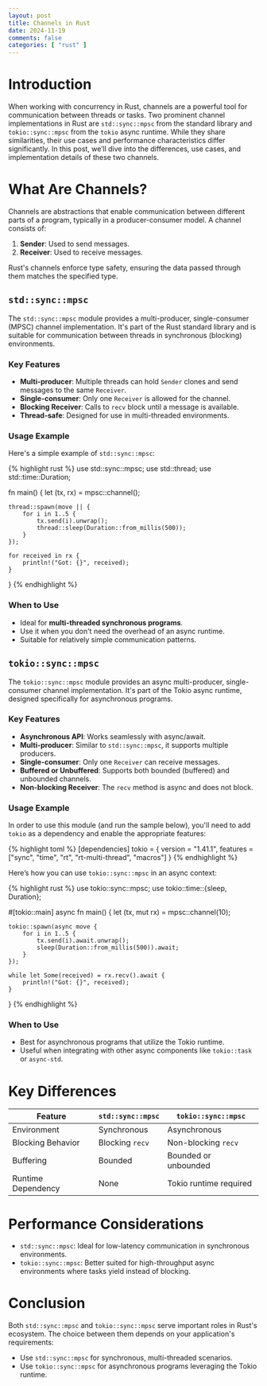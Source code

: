 ```yaml
---
layout: post
title: Channels in Rust
date: 2024-11-19
comments: false
categories: [ "rust" ]
---
```


# Introduction

When working with concurrency in Rust, channels are a powerful tool for communication between threads or tasks. Two 
prominent channel implementations in Rust are `std::sync::mpsc` from the standard library and `tokio::sync::mpsc` from 
the `tokio` async runtime. While they share similarities, their use cases and performance characteristics differ 
significantly. In this post, we’ll dive into the differences, use cases, and implementation details of these two 
channels.

# What Are Channels?

Channels are abstractions that enable communication between different parts of a program, typically in a 
producer-consumer model. A channel consists of:

1. **Sender**: Used to send messages.
2. **Receiver**: Used to receive messages.

Rust's channels enforce type safety, ensuring the data passed through them matches the specified type.

## `std::sync::mpsc`

The `std::sync::mpsc` module provides a multi-producer, single-consumer (MPSC) channel implementation. It's part of the 
Rust standard library and is suitable for communication between threads in synchronous (blocking) environments.

### Key Features

- **Multi-producer**: Multiple threads can hold `Sender` clones and send messages to the same `Receiver`.
- **Single-consumer**: Only one `Receiver` is allowed for the channel.
- **Blocking Receiver**: Calls to `recv` block until a message is available.
- **Thread-safe**: Designed for use in multi-threaded environments.

### Usage Example

Here's a simple example of `std::sync::mpsc`:

{% highlight rust %}
use std::sync::mpsc;
use std::thread;
use std::time::Duration;

fn main() {
    let (tx, rx) = mpsc::channel();

    thread::spawn(move || {
        for i in 1..5 {
            tx.send(i).unwrap();
            thread::sleep(Duration::from_millis(500));
        }
    });

    for received in rx {
        println!("Got: {}", received);
    }
}
{% endhighlight %}

### When to Use

* Ideal for **multi-threaded synchronous programs**.
* Use it when you don't need the overhead of an async runtime.
* Suitable for relatively simple communication patterns.

## `tokio::sync::mpsc`

The `tokio::sync::mpsc` module provides an async multi-producer, single-consumer channel implementation. It's part of 
the Tokio async runtime, designed specifically for asynchronous programs.

### Key Features

* **Asynchronous API**: Works seamlessly with async/await.
* **Multi-producer**: Similar to `std::sync::mpsc`, it supports multiple producers.
* **Single-consumer**: Only one `Receiver` can receive messages.
* **Buffered or Unbuffered**: Supports both bounded (buffered) and unbounded channels.
* **Non-blocking Receiver**: The `recv` method is async and does not block.

### Usage Example

In order to use this module (and run the sample below), you'll need to add `tokio` as a dependency and enable the 
appropriate features:

{% highlight toml %}
[dependencies]
tokio = { version = "1.41.1", features = ["sync", "time", "rt", "rt-multi-thread", "macros"] }
{% endhighlight %}

Here’s how you can use `tokio::sync::mpsc` in an async context:

{% highlight rust %}
use tokio::sync::mpsc;
use tokio::time::{sleep, Duration};

#[tokio::main]
async fn main() {
    let (tx, mut rx) = mpsc::channel(10);

    tokio::spawn(async move {
        for i in 1..5 {
            tx.send(i).await.unwrap();
            sleep(Duration::from_millis(500)).await;
        }
    });

    while let Some(received) = rx.recv().await {
        println!("Got: {}", received);
    }
}
{% endhighlight %}

### When to Use

* Best for asynchronous programs that utilize the Tokio runtime.
* Useful when integrating with other async components like `tokio::task` or `async-std`.

# Key Differences

| Feature | `std::sync::mpsc` | `tokio::sync::mpsc` |
|---------|-------------------|---------------------|
| Environment |	Synchronous	| Asynchronous |
| Blocking Behavior | Blocking `recv` |	Non-blocking `recv` |
| Buffering	| Bounded |	Bounded or unbounded |
| Runtime Dependency | None |	Tokio runtime required|

# Performance Considerations

* `std::sync::mpsc`: Ideal for low-latency communication in synchronous environments.
* `tokio::sync::mpsc`: Better suited for high-throughput async environments where tasks yield instead of blocking.

# Conclusion

Both `std::sync::mpsc` and `tokio::sync::mpsc` serve important roles in Rust's ecosystem. The choice between them 
depends on your application's requirements:

* Use `std::sync::mpsc` for synchronous, multi-threaded scenarios.
* Use `tokio::sync::mpsc` for asynchronous programs leveraging the Tokio runtime.


